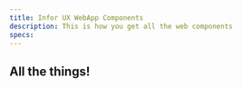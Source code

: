 ```yaml
---
title: Infor UX WebApp Components
description: This is how you get all the web components
specs:
---
```



## All the things!
